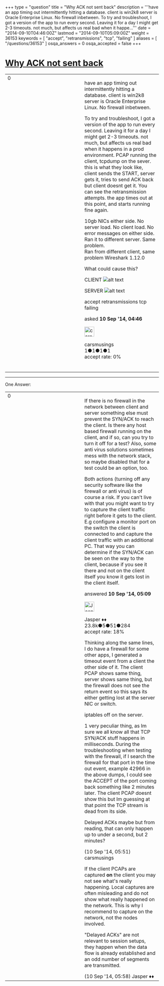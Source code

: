 +++
type = "question"
title = "Why ACK not sent back"
description = '''have an app timing out intermittently hitting a database. client is win2k8 server is Oracle Enterprise Linux. No firewall inbetween. To try and troubleshoot, I got a version of the app to run every second. Leaving it for a day I might get 2-3 timeouts. not much, but affects us real bad when it happe...'''
date = "2014-09-10T04:46:00Z"
lastmod = "2014-09-10T05:09:00Z"
weight = 36153
keywords = [ "accept", "retransmissions", "tcp", "failing" ]
aliases = [ "/questions/36153" ]
osqa_answers = 0
osqa_accepted = false
+++

<div class="headNormal">

# [Why ACK not sent back](/questions/36153/why-ack-not-sent-back)

</div>

<div id="main-body">

<div id="askform">

<table id="question-table" style="width:100%;"><colgroup><col style="width: 50%" /><col style="width: 50%" /></colgroup><tbody><tr class="odd"><td style="width: 30px; vertical-align: top"><div class="vote-buttons"><div id="post-36153-score" class="post-score" title="current number of votes">0</div><div id="favorite-count" class="favorite-count"></div></div></td><td><div id="item-right"><div class="question-body"><p>have an app timing out intermittently hitting a database. client is win2k8 server is Oracle Enterprise Linux. No firewall inbetween.</p><p>To try and troubleshoot, I got a version of the app to run every second. Leaving it for a day I might get 2-3 timeouts. not much, but affects us real bad when it happens in a prod environment. PCAP running the client, tcpdump on the sever. this is what they look like, client sends the START, server gets it, tries to send ACK back but client doesnt get it. You can see the retransmission attempts. the app times out at this point, and starts running fine again.</p><p>10gb NICs either side. No server load. No client load. No error messages on either side.<br />
Ran it to different server. Same problem.<br />
Ran from different client, same problem Wireshark 1.12.0</p><p>What could cause this?<br />
</p><p>CLIENT <img src="http://i58.tinypic.com/2zi77r9.jpg" alt="alt text" /></p><p>SERVER <img src="http://i58.tinypic.com/2is8l8z.jpg" alt="alt text" /></p></div><div id="question-tags" class="tags-container tags">accept retransmissions tcp failing</div><div id="question-controls" class="post-controls"></div><div class="post-update-info-container"><div class="post-update-info post-update-info-user"><p>asked <strong>10 Sep '14, 04:46</strong></p><img src="https://secure.gravatar.com/avatar/80b449cfa1db066f054940a233bff779?s=32&amp;d=identicon&amp;r=g" class="gravatar" width="32" height="32" alt="carsmusings&#39;s gravatar image" /><p>carsmusings<br />
<span class="score" title="1 reputation points">1</span><span title="1 badges"><span class="badge1">●</span><span class="badgecount">1</span></span><span title="1 badges"><span class="silver">●</span><span class="badgecount">1</span></span><span title="1 badges"><span class="bronze">●</span><span class="badgecount">1</span></span><br />
<span class="accept_rate" title="Rate of the user&#39;s accepted answers">accept rate:</span> <span title="carsmusings has no accepted answers">0%</span> </br></br></p></img></div></div><div id="comments-container-36153" class="comments-container"></div><div id="comment-tools-36153" class="comment-tools"></div><div class="clear"></div><div id="comment-36153-form-container" class="comment-form-container"></div><div class="clear"></div></div></td></tr></tbody></table>

------------------------------------------------------------------------

<div class="tabBar">

<span id="sort-top"></span>

<div class="headQuestions">

One Answer:

</div>

</div>

<span id="36154"></span>

<div id="answer-container-36154" class="answer">

<table style="width:100%;"><colgroup><col style="width: 50%" /><col style="width: 50%" /></colgroup><tbody><tr class="odd"><td style="width: 30px; vertical-align: top"><div class="vote-buttons"><div id="post-36154-score" class="post-score" title="current number of votes">0</div></div></td><td><div class="item-right"><div class="answer-body"><p>If there is no firewall in the network between client and server something else must prevent the SYN/ACK to reach the client. Is there any host based firewall running on the client, and if so, can you try to turn it off for a test? Also, some anti virus solutions sometimes mess with the network stack, so maybe disabled that for a test could be an option, too.</p><p>Both actions (turning off any security software like the firewall or anti virus) is of course a risk. If you can't live with that you might want to try to capture the client traffic right before it gets to the client. E.g configure a monitor port on the switch the client is connected to and capture the client traffic with an additional PC. That way you can determine if the SYN/ACK can be seen on the way to the client, because if you see it there and not on the client itself you know it gets lost in the client itself.</p></div><div class="answer-controls post-controls"></div><div class="post-update-info-container"><div class="post-update-info post-update-info-user"><p>answered <strong>10 Sep '14, 05:09</strong></p><img src="https://secure.gravatar.com/avatar/c578ba2967741f25aebd6afef702f432?s=32&amp;d=identicon&amp;r=g" class="gravatar" width="32" height="32" alt="Jasper&#39;s gravatar image" /><p>Jasper ♦♦<br />
<span class="score" title="23806 reputation points"><span>23.8k</span></span><span title="5 badges"><span class="badge1">●</span><span class="badgecount">5</span></span><span title="51 badges"><span class="silver">●</span><span class="badgecount">51</span></span><span title="284 badges"><span class="bronze">●</span><span class="badgecount">284</span></span><br />
<span class="accept_rate" title="Rate of the user&#39;s accepted answers">accept rate:</span> <span title="Jasper has 263 accepted answers">18%</span> </br></p></img></div></div><div id="comments-container-36154" class="comments-container"><span id="36159"></span><div id="comment-36159" class="comment"><div id="post-36159-score" class="comment-score"></div><div class="comment-text"><p>Thinking along the same lines, I do have a firewall for some other apps, I generated a timeout event from a client the other side of it. The client PCAP shows same thing, server shows same thing, but the firewall does not see the return event so this says its either getting lost at the server NIC or switch.</p><p>iptables off on the server.<br />
</p><p>1 very peculiar thing, as Im sure we all know all that TCP SYN/ACK stuff happens in milliseconds. During the troubleshooting when testing with the firewall, if I search the firewall for that port in the time out event, example 42966 in the above dumps, I could see the ACCEPT of the port coming back something like 2 minutes later. The client PCAP doesnt show this but Im guessing at that point the TCP stream is dead from its side.</p><p>Delayed ACKs maybe but from reading, that can only happen up to under a second, but 2 minutes?</p></div><div id="comment-36159-info" class="comment-info"><span class="comment-age">(10 Sep '14, 05:51)</span> carsmusings</div></div><span id="36161"></span><div id="comment-36161" class="comment"><div id="post-36161-score" class="comment-score"></div><div class="comment-text"><p>If the client PCAPs are captured <strong>on</strong> the client you may not see what's really happening. Local captures are often misleading and do not show what really happened on the network. This is why I recommend to capture on the network, not the nodes involved.</p><p>"Delayed ACKs" are not relevant to session setups, they happen when the data flow is already established and an odd number of segments are transmitted.</p></div><div id="comment-36161-info" class="comment-info"><span class="comment-age">(10 Sep '14, 05:58)</span> Jasper ♦♦</div></div></div><div id="comment-tools-36154" class="comment-tools"></div><div class="clear"></div><div id="comment-36154-form-container" class="comment-form-container"></div><div class="clear"></div></div></td></tr></tbody></table>

</div>

<div class="paginator-container-left">

</div>

</div>

</div>

